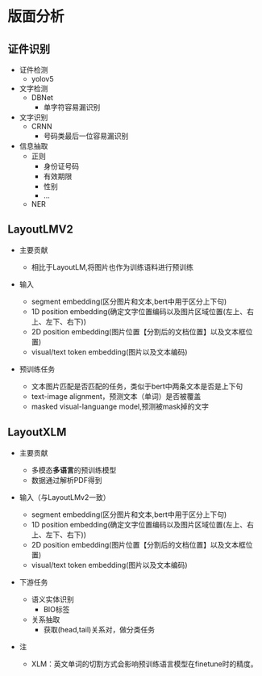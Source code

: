 # 版面分析

## 证件识别
* 证件检测
  * yolov5
* 文字检测
  * DBNet
    * 单字符容易漏识别
* 文字识别
  * CRNN
    * 号码类最后一位容易漏识别
* 信息抽取
    * 正则
      * 身份证号码
      * 有效期限
      * 性别
      * ...
    * NER
    
## LayoutLMV2
* 主要贡献
  * 相比于LayoutLM,将图片也作为训练语料进行预训练
    
    
* 输入
    * segment embedding(区分图片和文本,bert中用于区分上下句)
    * 1D position embedding(确定文字位置编码以及图片区域位置(左上、右上、左下、右下))
    * 2D position embedding(图片位置【分割后的文档位置】以及文本框位置)
    * visual/text token embedding(图片以及文本编码)
    
* 预训练任务
    * 文本图片匹配是否匹配的任务，类似于bert中两条文本是否是上下句
    * text-image alignment，预测文本（单词）是否被覆盖
    * masked visual-languange model,预测被mask掉的文字
    
## LayoutXLM
* 主要贡献
    * 多模态**多语言**的预训练模型
    * 数据通过解析PDF得到
    
* 输入（与LayoutLMv2一致）
  * segment embedding(区分图片和文本,bert中用于区分上下句) 
  * 1D position embedding(确定文字位置编码以及图片区域位置(左上、右上、左下、右下))
  * 2D position embedding(图片位置【分割后的文档位置】以及文本框位置)
  * visual/text token embedding(图片以及文本编码)
    
* 下游任务
    * 语义实体识别
      * BIO标签
    * 关系抽取
      * 获取(head,tail)关系对，做分类任务
    
* 注
  * XLM：英文单词的切割方式会影响预训练语言模型在finetune时的精度。
